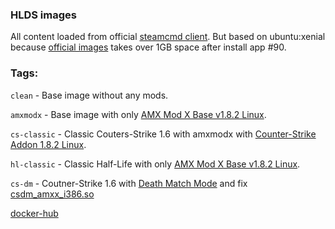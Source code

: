 ### HLDS images 

All content loaded from official [steamcmd client](https://developer.valvesoftware.com/wiki/SteamCMD).
But based on ubuntu:xenial because [official images](https://hub.docker.com/r/cm2network/steamcmd/) takes over 1GB space
after install app #90.

### Tags:

```clean``` - Base image without any mods.

```amxmodx```  - Base image with only [AMX Mod X Base v1.8.2 Linux](https://www.amxmodx.org/downloads.php).

```cs-classic``` - Classic Couters-Strike 1.6 with amxmodx
with [Counter-Strike Addon 1.8.2 Linux](https://www.amxmodx.org/downloads.php).

```hl-classic``` - Classic Half-Life with only [AMX Mod X Base v1.8.2 Linux](https://www.amxmodx.org/downloads.php).

```cs-dm``` - Coutner-Strike 1.6
with [Death Match Mode](http://www.bailopan.net/csdm/index.php?page=install) 
and fix [csdm_amxx_i386.so](https://forums.alliedmods.net/showpost.php?p=1909682&postcount=27?p=1909682&postcount=27)

[docker-hub](https://hub.docker.com/r/af0x/hlds)